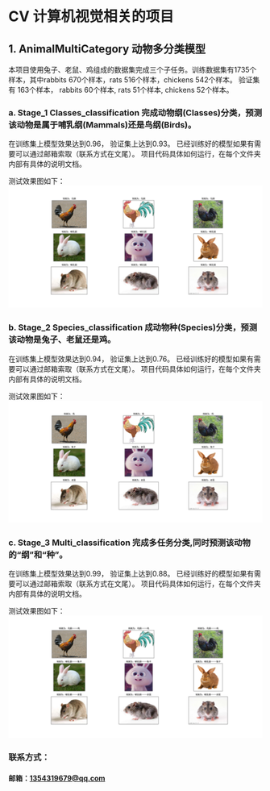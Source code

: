 # CV 计算机视觉相关的项目

## 1. AnimalMultiCategory 动物多分类模型
本项目使用兔子、老鼠、鸡组成的数据集完成三个子任务。训练数据集有1735个样本，其中rabbits 670个样本，rats 516个样本，chickens 542个样本。
验证集有 163个样本， rabbits 60个样本, rats 51个样本, chickens 52个样本。
### a. Stage_1 Classes_classification 完成动物纲(Classes)分类，预测该动物是属于哺乳纲(Mammals)还是鸟纲(Birds)。
在训练集上模型效果达到0.96， 验证集上达到0.93。 已经训练好的模型如果有需要可以通过邮箱索取（联系方式在文尾）。
项目代码具体如何运行，在每个文件夹内部有具体的说明文档。

测试效果图如下：
![avatar](https://raw.githubusercontent.com/zlwmzh/CV/master/效果图/动物纲(Classes)分类，预测该动物是属于哺乳纲(Mammals)还是鸟纲(Birds).png)


### b. Stage_2 Species_classification 成动物种(Species)分类，预测该动物是兔子、老鼠还是鸡。
在训练集上模型效果达到0.94， 验证集上达到0.76。 已经训练好的模型如果有需要可以通过邮箱索取（联系方式在文尾）。
项目代码具体如何运行，在每个文件夹内部有具体的说明文档。

测试效果图如下：
![avatar](https://raw.githubusercontent.com/zlwmzh/CV/master/%E6%95%88%E6%9E%9C%E5%9B%BE/%E5%AE%8C%E6%88%90%E5%8A%A8%E7%89%A9%E7%A7%8D(Species)%E5%88%86%E7%B1%BB%EF%BC%8C%E9%A2%84%E6%B5%8B%E8%AF%A5%E5%8A%A8%E7%89%A9%E6%98%AF%E5%85%94%E5%AD%90%E3%80%81%E8%80%81%E9%BC%A0%E8%BF%98%E6%98%AF%E9%B8%A1.png)

### c. Stage_3 Multi_classification 完成多任务分类,同时预测该动物的“纲”和“种”。
在训练集上模型效果达到0.99， 验证集上达到0.88。 已经训练好的模型如果有需要可以通过邮箱索取（联系方式在文尾）。
项目代码具体如何运行，在每个文件夹内部有具体的说明文档。

测试效果图如下：
![avatar](https://raw.githubusercontent.com/zlwmzh/CV/master/%E6%95%88%E6%9E%9C%E5%9B%BE/%E5%AE%8C%E6%88%90%E5%A4%9A%E4%BB%BB%E5%8A%A1%E5%88%86%E7%B1%BB%2C%E5%90%8C%E6%97%B6%E9%A2%84%E6%B5%8B%E8%AF%A5%E5%8A%A8%E7%89%A9%E7%9A%84%E2%80%9C%E7%BA%B2%E2%80%9D%E5%92%8C%E2%80%9C%E7%A7%8D%E2%80%9D.png)



### 联系方式：
#### 邮箱：1354319679@qq.com 
